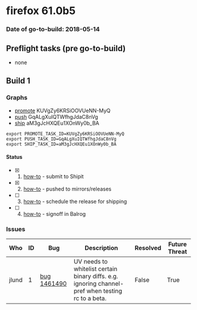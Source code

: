 # firefox 61.0b5

### Date of go-to-build: 2018-05-14

## Preflight tasks (pre go-to-build)
- none

## Build 1  

### Graphs
* [promote](https://tools.taskcluster.net/push-inspector/#/KUVgZy6KRSiOOVUeNN-MyQ) KUVgZy6KRSiOOVUeNN-MyQ
* [push](https://tools.taskcluster.net/push-inspector/#/GqALgXuIQTWfhgJdaC8nVg) GqALgXuIQTWfhgJdaC8nVg
* [ship](https://tools.taskcluster.net/push-inspector/#/aM3gJcHXQEu1XOnWy0b_BA) aM3gJcHXQEu1XOnWy0b_BA
```
export PROMOTE_TASK_ID=KUVgZy6KRSiOOVUeNN-MyQ
export PUSH_TASK_ID=GqALgXuIQTWfhgJdaC8nVg
export SHIP_TASK_ID=aM3gJcHXQEu1XOnWy0b_BA
```


#### Status
- [x] 1.  [how-to](https://wiki.mozilla.org/Release:Release_Automation_on_Mercurial:Starting_a_Release#Submit_to_Ship_It)  - submit to Shipit
- [x] 2.  [how-to](https://github.com/mozilla-releng/releasewarrior-2.0/blob/master/docs/release-promotion/desktop/howto.md#push-artifacts-to-releases-directory)  - pushed to mirrors/releases
- [ ] 3.  [how-to](https://github.com/mozilla-releng/releasewarrior-2.0/blob/master/docs/release-promotion/desktop/howto.md#ship-the-release)  - schedule the release for shipping
- [ ] 4.  [how-to](https://github.com/mozilla-releng/releasewarrior-2.0/blob/master/docs/release-promotion/desktop/howto.md#obtain-sign-offs-for-changes)  - signoff in Balrog

### Issues
| Who                 | ID               | Bug                                                                 | Description                | Resolved                | Future Threat                |
| ------------------- | ---------------- | ------------------------------------------------------------------- | -------------------------- | ----------------------- | ---------------------------- |
| jlund  | 1 | [bug 1461490](https://bugzil.la/1461490)        | UV needs to whitelist certain binary diffs. e.g. ignoring channel-pref when testing rc to a beta. | False | True |

